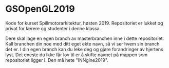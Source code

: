 # GSOpenGL2019
Kode for kurset Spillmotorarkitektur, høsten 2019.
Repositoriet er lukket og privat for lærere og studenter i denne klassa.

Dere skal lage en egen branch av masterbranchen inne i dette repositoriet. Kall branchen din noe med ditt eget ekte navn, så vi ser hvem sin branch det er.
I din egen branch kan du leke deg og gjøre forandringer av hjertens lyst. Det eneste du ikke får lov til er å skifte navnet på mappen som repositoriet ligger i. Den må hete "INNgine2019".

